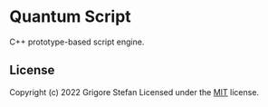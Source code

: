 # Quantum Script

C++ prototype-based script engine.

## License

Copyright (c) 2022 Grigore Stefan
Licensed under the [MIT](LICENSE) license.
